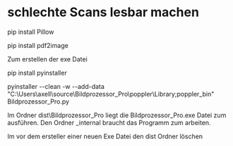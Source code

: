 # schlechte Scans lesbar machen

pip install Pillow

pip install pdf2image

Zum erstellen der exe Datei

pip install pyinstaller

pyinstaller --clean -w --add-data "C:\Users\axell\source\Bildprozessor_Pro\poppler\Library;poppler_bin" Bildprozessor_Pro.py

Im Ordner dist\Bildprozessor_Pro liegt die Bildprozessor_Pro.exe Datei zum ausführen. Den Ordner _internal braucht das Programm zum arbeiten.

Im vor dem ersteller einer neuen Exe Datei den dist Ordner löschen
